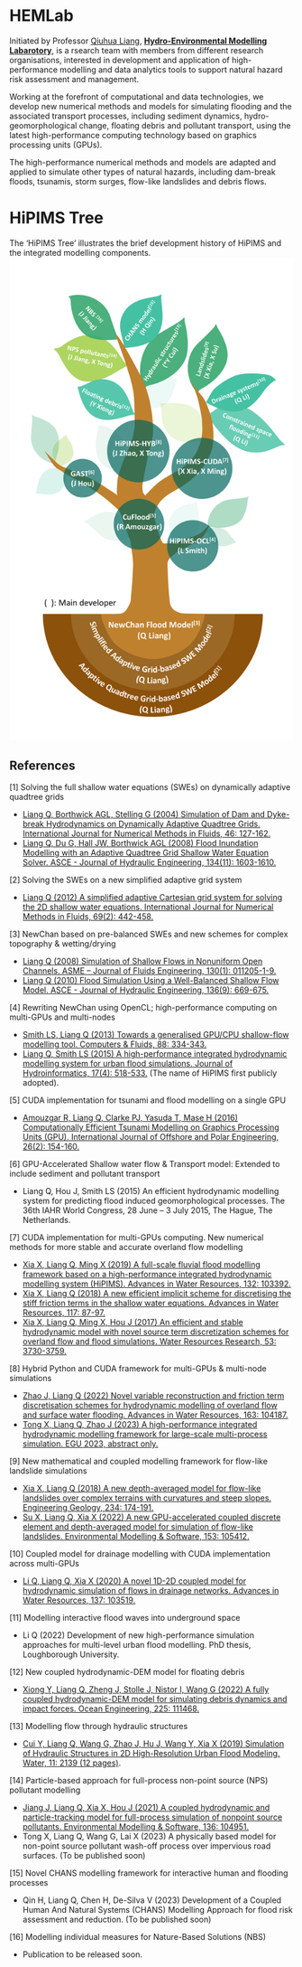 # HEMLab
Initiated by Professor [Qiuhua Liang](https://www.lboro.ac.uk/departments/abce/staff/qiuhua-liang/), **[Hydro-Environmental Modelling Labarotory](http://www.hemlab.org)**, is a rsearch team with members from different research organisations, interested in development and application of high-performance modelling and data analytics tools to support natural hazard risk assessment and management.

Working at the forefront of computational and data technologies, we develop new numerical methods and models for simulating flooding and the associated transport processes, including sediment dynamics, hydro-geomorphological change, floating debris and pollutant transport, using the latest high-performance computing technology based on graphics processing units (GPUs).

The high-performance numerical methods and models are adapted and applied to simulate other types of natural hazards, including dam-break floods, tsunamis, storm surges, flow-like landslides and debris flows.

# HiPIMS Tree
The ‘HiPIMS Tree’ illustrates the brief development history of HiPIMS and the integrated modelling components.
![HiPIMS development tree](./profile/img/tree.png)

## References
[1] Solving the full shallow water equations (SWEs) on dynamically adaptive quadtree grids
-	[Liang Q, Borthwick AGL, Stelling G (2004) Simulation of Dam and Dyke-break Hydrodynamics on Dynamically Adaptive Quadtree Grids. International Journal for Numerical Methods in Fluids, 46: 127-162.](https://doi.org/10.1002/fld.748)
-	[Liang Q, Du G, Hall JW, Borthwick AGL (2008) Flood Inundation Modelling with an Adaptive Quadtree Grid Shallow Water Equation Solver. ASCE - Journal of Hydraulic Engineering, 134(11): 1603-1610.](https://doi.org/10.1061/(ASCE)0733-9429(2008)134:11(1603))

[2] Solving the SWEs on a new simplified adaptive grid system
-	[Liang Q (2012) A simplified adaptive Cartesian grid system for solving the 2D shallow water equations. International Journal for Numerical Methods in Fluids, 69(2): 442-458.](https://doi.org/10.1002/fld.2568)

[3] NewChan based on pre-balanced SWEs and new schemes for complex topography & wetting/drying
-	[Liang Q (2008) Simulation of Shallow Flows in Nonuniform Open Channels. ASME – Journal of Fluids Engineering, 130(1): 011205-1-9.](https://doi.org/10.1115/1.2829593)
-	[Liang Q (2010) Flood Simulation Using a Well-Balanced Shallow Flow Model. ASCE - Journal of Hydraulic Engineering, 136(9): 669-675.](https://doi.org/10.1061/(ASCE)HY.1943-7900.0000219)

[4] Rewriting NewChan using OpenCL; high-performance computing on multi-GPUs and multi-nodes
-	[Smith LS, Liang Q (2013) Towards a generalised GPU/CPU shallow-flow modelling tool. Computers & Fluids, 88: 334-343.](https://doi.org/10.1016/j.compfluid.2013.09.018)
-	[Liang Q, Smith LS (2015) A high-performance integrated hydrodynamic modelling system for urban flood simulations. Journal of Hydroinformatics, 17(4): 518-533.](https://doi.org/10.2166/hydro.2015.029) (The name of HiPIMS first publicly adopted).

[5] CUDA implementation for tsunami and flood modelling on a single GPU
-	[Amouzgar R, Liang Q, Clarke PJ, Yasuda T, Mase H (2016) Computationally Efficient Tsunami Modelling on Graphics Processing Units (GPU). International Journal of Offshore and Polar Engineering, 26(2): 154-160.](https://doi.org/10.17736/ijope.2016.ak10)

[6] GPU-Accelerated Shallow water flow & Transport model: Extended to include sediment and pollutant transport
-	Liang Q, Hou J, Smith LS (2015) An efficient hydrodynamic modelling system for predicting flood induced geomorphological processes. The 36th IAHR World Congress, 28 June – 3 July 2015, The Hague, The Netherlands.

[7] CUDA implementation for multi-GPUs computing. New numerical methods for more stable and accurate overland flow modelling
-	[Xia X, Liang Q, Ming X (2019) A full-scale fluvial flood modelling framework based on a high-performance integrated hydrodynamic modelling system (HiPIMS). Advances in Water Resources, 132: 103392.](https://doi.org/10.1016/j.advwatres.2019.103392)
-	[Xia X, Liang Q (2018) A new efficient implicit scheme for discretising the stiff friction terms in the shallow water equations. Advances in Water Resources, 117: 87-97.](https://doi.org/10.1016/j.advwatres.2018.05.004)
-	[Xia X, Liang Q, Ming X, Hou J (2017) An efficient and stable hydrodynamic model with novel source term discretization schemes for overland flow and flood simulations. Water Resources Research, 53: 3730-3759.](https://doi.org/10.1002/2016WR020055)

[8] Hybrid Python and CUDA framework for multi-GPUs & multi-node simulations
-	[Zhao J, Liang Q (2022) Novel variable reconstruction and friction term discretisation schemes for hydrodynamic modelling of overland flow and surface water flooding. Advances in Water Resources, 163: 104187.](https://doi.org/10.1016/j.advwatres.2022.104187)
-	[Tong X, Liang Q, Zhao J (2023) A high-performance integrated hydrodynamic modelling framework for large-scale multi-process simulation. EGU 2023, abstract only.](https://doi.org/10.5194/egusphere-egu23-15113)

[9] New mathematical and coupled modelling framework for flow-like landslide simulations
-	[Xia X, Liang Q (2018) A new depth-averaged model for flow-like landslides over complex terrains with curvatures and steep slopes. Engineering Geology, 234: 174-191.](https://doi.org/10.1016/j.enggeo.2018.01.011)
-	[Su X, Liang Q, Xia X (2022) A new GPU-accelerated coupled discrete element and depth-averaged model for simulation of flow-like landslides. Environmental Modelling & Software, 153: 105412.](https://doi.org/10.1016/j.envsoft.2022.105412)

[10] Coupled model for drainage modelling with CUDA implementation across multi-GPUs
-	[Li Q, Liang Q, Xia X (2020) A novel 1D-2D coupled model for hydrodynamic simulation of flows in drainage networks. Advances in Water Resources, 137: 103519.](https://doi.org/10.1016/j.advwatres.2020.103519)

[11] Modelling interactive flood waves into underground space
-	Li Q (2022) Development of new high-performance simulation approaches for multi-level urban flood modelling. PhD thesis, Loughborough University.

[12] New coupled hydrodynamic-DEM model for floating debris
-	[Xiong Y, Liang Q, Zheng J, Stolle J, Nistor I, Wang G (2022) A fully coupled hydrodynamic-DEM model for simulating debris dynamics and impact forces. Ocean Engineering, 225: 111468.](https://doi.org/10.1016/j.oceaneng.2022.111468)

[13] Modelling flow through hydraulic structures
-	[Cui Y, Liang Q, Wang G, Zhao J, Hu J, Wang Y, Xia X (2019) Simulation of Hydraulic Structures in 2D High-Resolution Urban Flood Modeling. Water, 11: 2139 (12 pages)](https://doi.org/10.3390/w11102139).

[14] Particle-based approach for full-process non-point source (NPS) pollutant modelling
-	[Jiang J, Liang Q, Xia X, Hou J (2021) A coupled hydrodynamic and particle-tracking model for full-process simulation of nonpoint source pollutants. Environmental Modelling & Software, 136: 104951.](https://doi.org/10.1016/j.envsoft.2020.104951)
-	Tong X, Liang Q, Wang G, Lai X (2023) A physically based model for non-point source pollutant wash-off process over impervious road surfaces. (To be published soon)

[15] Novel CHANS modelling framework for interactive human and flooding processes
-	Qin H, Liang Q, Chen H, De-Silva V (2023) Development of a Coupled Human And Natural Systems (CHANS) Modelling Approach for flood risk assessment and reduction. (To be published soon)

[16] Modelling individual measures for Nature-Based Solutions (NBS)
-	Publication to be released soon.
